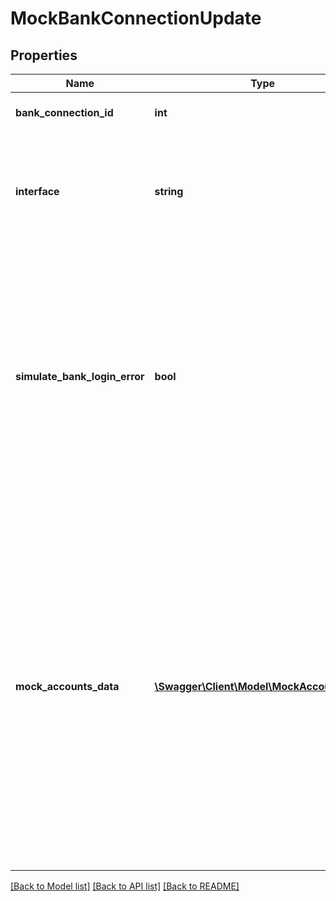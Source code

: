 # MockBankConnectionUpdate

## Properties
Name | Type | Description | Notes
------------ | ------------- | ------------- | -------------
**bank_connection_id** | **int** | Bank connection identifier | 
**interface** | **string** | Banking interface to update. If not specified, then first available interface in bank connection will be used. | [optional] 
**simulate_bank_login_error** | **bool** | Whether to simulate the case that the update fails due to incorrect banking credentials. Note that there is no real communication to any bank server involved, so you won&#39;t lock your accounts when enabling this flag. Default value is &#39;false&#39;. | [optional] [default to false]
**mock_accounts_data** | [**\Swagger\Client\Model\MockAccountData[]**](MockAccountData.md) | Mock accounts data. Note that for accounts that exist in a bank connection but that you do not specify in this list, the service will act like those accounts are not received by the bank servers. This means that any accounts that you do not specify here will be marked as deprecated. If you do not specify this list at all, all accounts in the bank connection will be marked as deprecated. | [optional] 

[[Back to Model list]](../README.md#documentation-for-models) [[Back to API list]](../README.md#documentation-for-api-endpoints) [[Back to README]](../README.md)


